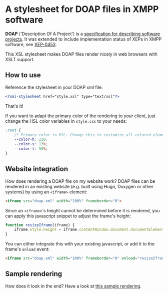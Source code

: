 # A stylesheet for DOAP files in XMPP software

**DOAP** ('Description Of A Project') is a [specification for describing software projects](https://github.com/ewilderj/doap/wiki).
It was extended to include implementation status of XEPs in XMPP software, see [XEP-0453](https://xmpp.org/extensions/xep-0453.html).

This XSL stylesheet makes DOAP files render nicely in web browsers with XSLT support.

## How to use

Reference the stylesheet in your DOAP xml file:

```xml
<?xml-stylesheet href="style.xsl" type="text/xsl"?>
```

That's it!

If you want to adapt the primary color of the rendering to _your_ client, just change the HSL color variables in `style.css` to your needs:

```css
:root {
    /* Primary color in HSL: Change this to customize all colored elements */
    --color-h: 210;
    --color-s: 13%;
    --color-l: 50%;
}
```

## Website integration

How does rendering a DOAP file on my website work? DOAP files can be rendered in an existing website (e.g. built using Hugo, Doxygen or other systems) by using an `<iframe>` element:

```html
<iframe src="doap.xml" width="100%" frameborder="0">
```

Since an `<iframe>`'s height cannot be determined before it is rendered, you can apply this javascript snippet to adjust the frame's height:

```js
function resizeIframe(iframe) {
    iframe.style.height = iframe.contentWindow.document.documentElement.scrollHeight + 20 + 'px';
}
```

You can either integrate this with your existing javascript, or add it to the frame's `onload` event:

```html
<iframe src="doap.xml" width="100%" frameborder="0" onload="resizeIframe(this)">
```

## Sample rendering

How does it look in the end? Have a look at [this sample rendering]( https://pulkomandy.github.io/xmpp-doap/samples/movim.xml).
